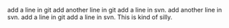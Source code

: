 add a line in git
add another line in git
add a line in svn.
add another line in svn.
add a line in git
add a line in svn. This is kind of silly.
